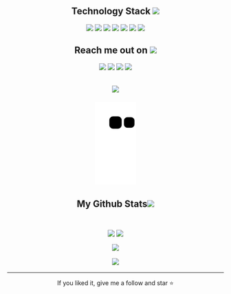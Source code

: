 
<!--  portfolio em breve  -->
<p align="center">
 
<!-- </p align="center">
<img src="https://cdn.discordapp.com/attachments/596677178343817236/1049104515846115368/githubanner.jpg" /> -->


<!-- <p align="center">
  I'm a 3rd year student pursuing Master's in Computer Applications 🎓 from Guru Gobind Singh Indraprastha University 🏛. I'm a passionate learner who's always willing to learn and work across technologies and domains 💡. I love to explore new technologies and leverage them to solve real-life problems ✨. Apart from that I also love to guide and mentor newbies👨🏻‍💻. I'm deep into Web 🕸️ Development.
</p>   -->

<h2 align="center">Technology Stack <img src="https://github.com/ritik307/ritik307/blob/main/images/laptop.gif" width="50"></h2>

<p align="center">
    <a href="https://github.com/GabrielRyuu" target="_blank"><img src="https://img.shields.io/badge/MySQL-00000F?style=for-the-badge&logo=mysql&logoColor=white"_blank"></a> 
  <a href="https://github.com/GabrielRyuu" target="_blank"><img src="https://img.shields.io/badge/HTML-239120?style=for-the-badge&logo=html5&logoColor=white" target="_blank"></a> 
<a href="https://github.com/GabrielRyuu" target="_blank"><img src="https://img.shields.io/badge/CSS-239120?&style=for-the-badge&logo=css3&logoColor=white" target="_blank"></a> 
  <a href="https://aws.amazon.com/pt/?nc2=h_lg" target="_blank"><img src="https://img.shields.io/badge/Amazon_AWS-232F3E?style=for-the-badge&logo=amazon-aws&logoColor=white" target="_blank"></a>
 <a href="https://aws.amazon.com/pt/?nc2=h_lg" target="_blank"><img src="https://img.shields.io/badge/JavaScript-323330?style=for-the-badge&logo=javascript&logoColor=F7DF1E"></a>
 <a href="https://aws.amazon.com/pt/?nc2=h_lg" target="_blank"><img src="https://img.shields.io/badge/Python-3776AB?style=for-the-badge&logo=python&logoColor=white"></a>
 <a href="https://aws.amazon.com/pt/?nc2=h_lg" target="_blank"><img src="https://img.shields.io/badge/PostgreSQL-316192?style=for-the-badge&logo=postgresql&logoColor=white"></a>
 <a href="https://img.shields.io/badge/Java-ED8B00?style=for-the-badge&logo=openjdk&logoColor=white"></a>
</p>

<h2 align="center">Reach me out on <img src="https://media0.giphy.com/media/jqNPzdTTxQfOgOqpO4/source.gif" width="50"></h2>

<p align="center">
  <a href="https://instagram.com/gabriel.corteez" target="_blank"><img src="https://img.shields.io/badge/-Instagram-%23E4405F?style=for-the-badge&logo=instagram&logoColor=white" target="_blank"></a>
  <a href = "mailto:gcortesteixeira@gmail.com
"><img src="https://img.shields.io/badge/-Gmail-%23333?style=for-the-badge&logo=gmail&logoColor=white" target="_blank"></a>
  <a href="https://www.linkedin.com/in/gabriel-cortes-teixeira-0b9a4722b/" target="_blank"><img src="https://img.shields.io/badge/-LinkedIn-%230077B5?style=for-the-badge&logo=linkedin&logoColor=white" target="_blank"></a> 
 <a href="https://github.com/GabrielRyuu" target="_blank"><img src="https://img.shields.io/badge/GitHub-100000?style=for-the-badge&logo=github&logoColor=white" target="_blank"></a>

</a>
</p>


<h2 align="center">
   <img src="https://media.giphy.com/media/xUA7aZeLE2e0P7Znz2/giphy.gif" width="50">
</h2>
<p align="center">
  <img src="https://github.com/eoLucasS/eoLucasS/raw/output/github-contribution-grid-snake.svg" alt="snake"></center>
</p>

<h2 align="center">
  My Github Stats<img src="https://media.giphy.com/media/VgCDAzcKvsR6OM0uWg/giphy.gif" width="50">
</h2>
 
<br>

<p align = "center">
  <img  src = "https://github-readme-stats.vercel.app/api?username=GabrielRyuu&show_icons=true&theme=radical&line_height=27">
  <img src = "https://github-readme-stats.vercel.app/api/top-langs/?username=GabrielRyuu&layout=compact&langs_count=7&theme=radical"/>
</p>

<p align = "center">
 <img  src="https://github-readme-streak-stats.herokuapp.com/?user=GabrielRyuu&show_icons=true&locale=en&layout=compact&theme=radical&line_height=0" />
</p> 

<p align = "center">
 <img src="https://activity-graph.herokuapp.com/graph?username=ritik307&theme=redical">
</p> 
<hr>
<p align="center">If you liked it, give me a follow and star ⭐</p>
